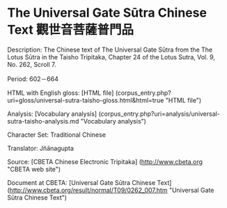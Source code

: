 # The Universal Gate Sūtra Chinese Text 觀世音菩薩普門品

Description: The Chinese text of The Universal Gate Sūtra from the The Lotus Sūtra in the Taisho Tripitaka, 
Chapter 24 of the Lotus Sutra, Vol. 9, No. 262, Scroll 7.

Period: 602－664

HTML with English gloss: [HTML file] (corpus_entry.php?uri=gloss/universal-sutra-taisho-gloss.html&html=true "HTML file")

Analysis: [Vocabulary analysis] (corpus_entry.php?uri=analysis/universal-sutra-taisho-analysis.md "Vocabulary analysis")

Character Set: Traditional Chinese

Translator: Jñānagupta

Source: [CBETA Chinese Electronic Tripitaka] (http://www.cbeta.org "CBETA web site")

Document at CBETA: [Universal Gate Sūtra Chinese Text] (http://www.cbeta.org/result/normal/T09/0262_007.htm "Universal Gate Sūtra Chinese Text")
